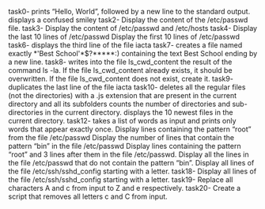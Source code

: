 task0-  prints “Hello, World”, followed by a new line to the standard output.
 displays a confused smiley
task2- Display the content of the /etc/passwd file.
task3- Display the content of /etc/passwd and /etc/hosts
task4- Display the last 10 lines of /etc/passwd
Display the first 10 lines of /etc/passwd
task6- displays the third line of the file iacta
task7- creates a file named exactly \*\'Best School\'\*$\?\*\*\*\*\*:) containing the text Best School ending by a new line.
task8- writes into the file ls_cwd_content the result of the command ls -la. If the file ls_cwd_content already exists, it should be overwritten. If the file ls_cwd_content does not exist, create it.
task9-  duplicates the last line of the file iacta
task10-  deletes all the regular files (not the directories) with a .js extension that are present in the current directory and all its subfolders
counts the number of directories and sub-directories in the current directory.
 displays the 10 newest files in the current directory.
task12- takes a list of words as input and prints only words that appear exactly once.
Display lines containing the pattern “root” from the file /etc/passwd
Display the number of lines that contain the pattern “bin” in the file /etc/passwd
Display lines containing the pattern “root” and 3 lines after them in the file /etc/passwd.
Display all the lines in the file /etc/passwd that do not contain the pattern “bin”.
Display all lines of the file /etc/ssh/sshd_config starting with a letter.
task18- Display all lines of the file /etc/ssh/sshd_config starting with a letter.
task19- Replace all characters A and c from input to Z and e respectively.
task20- Create a script that removes all letters c and C from input.
